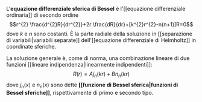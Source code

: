 L'**equazione differenziale sferica di Bessel** è l'[[equazione differenziale ordinaria]] di secondo ordine
$$r^{2} \frac{d^{2}R}{dr^{2}}+2r \frac{dR}{dr}+[k^{2}r^{2}-n(n+1)]R=0$$
dove $k$ e $n$ sono costanti. È la parte radiale della soluzione in [[separazione di variabili|variabili separate]] dell'[[equazione differenziale di Helmholtz]] in coordinate sferiche.

La soluzione generale è, come di norma, una combinazione lineare di due funzioni [[lineare indipendenza|linearmente indipendenti]]:
$$R(r)=Aj_{n}(kr)+Bn_{n}(kr)$$
dove $j_{n}(x)$ e $n_{n}(x)$ sono dette **[[funzione di Bessel sferica|funzioni di Bessel sferiche]]**, rispettivamente di primo e secondo tipo.